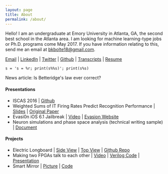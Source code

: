 ```yaml
---
layout: page
title: About
permalink: /about/
---
```


Hello! I am an undergraduate at Emory University in Atlanta, GA, the second best school in the Atlanta area. I am looking for machine learning-type jobs or Ph.D. programs come May 2017. If you have information relating to this, send me an email at bkbolte18@gmail.com.

[Email](mailto:bkbolte18@gmail.com) \| [LinkedIn](https://www.linkedin.com/in/benjamin-bolte-37337686) \| [Twitter](https://twitter.com/code__kansas) \| [Github](https://github.com/codekansas) \| [Transcripts](https://github.com/codekansas/jobs/blob/master/unofficial_transcript.pdf) \| [Resume](https://github.com/codekansas/jobs/blob/master/resume/cv_12.pdf)

`s = 's = %r; print(s%%s)'; print(s%s)`

News article: Is Betteridge's law ever correct?

#### Presentations

 - ISCAS 2016
| [Github](https://github.com/codekansas/FpaaApp)
 - Weighted Sums of IT Firing Rates Predict Recognition Performance
| [Slides](https://drive.google.com/file/d/0B4Po_rQ05VxJZ0Y2YUM0aEtncTA/view?usp=sharing)
| [Original Paper](http://www.jneurosci.org/content/35/39/13402.short)
 - Evasi0n iOS 6.1 Jailbreak
| [Video](https://www.youtube.com/watch?v=myT1HfmJ43Q)
| [Evasion Website](http://evasi0n.com/iOS6/)
 - Neuron simulations and phase space analysis (technical writing sample)
| [Document](https://drive.google.com/file/d/0B4Po_rQ05VxJYjM2MHQ3NXZvU00/view?usp=sharing)

#### Projects

 - Electric Longboard
| [Side View](https://raw.githubusercontent.com/codekansas/electric-longboard/master/side_view.jpg)
| [Top View](https://raw.githubusercontent.com/codekansas/electric-longboard/master/top_view.jpg)
| [Github Repo](https://github.com/codekansas/electric-longboard)
 - Making two FPGAs talk to each other
| [Video](https://drive.google.com/file/d/0B4Po_rQ05VxJdzNVc0xiZjRmd00/view)
| [Verilog Code](https://docs.google.com/document/d/1tnkjv1U_YGLsozmywy_tF7uurL-iGzs3qrH-8x3dZQU/edit)
| [Presentation](https://docs.google.com/presentation/d/1EeGCTz75rqUiZlUaGq5zngbZyf86yFCVq00SnlURxes/edit?usp=sharing)
 - Smart Mirror
| [Picture](https://goo.gl/photos/m9iZ4fcbizQ68LEX7)
| [Code](https://github.com/codekansas/hackemory-2016)

